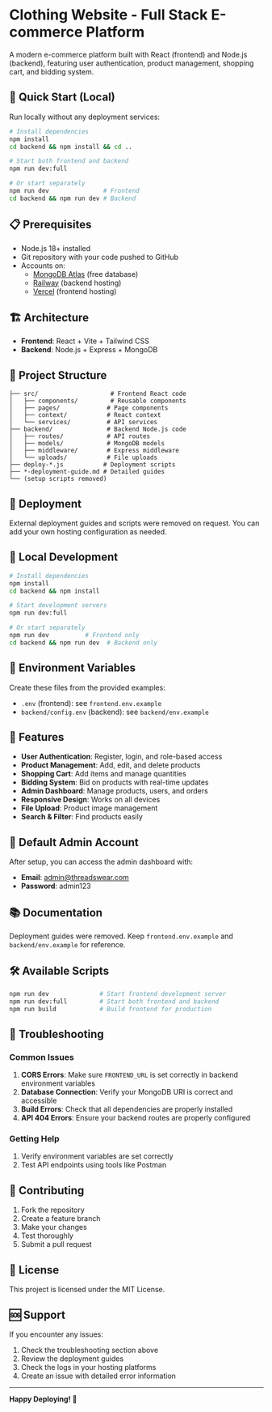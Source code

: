 # Clothing Website - Full Stack E-commerce Platform

A modern e-commerce platform built with React (frontend) and Node.js (backend), featuring user authentication, product management, shopping cart, and bidding system.

## 🚀 Quick Start (Local)

Run locally without any deployment services:

```bash
# Install dependencies
npm install
cd backend && npm install && cd ..

# Start both frontend and backend
npm run dev:full

# Or start separately
npm run dev               # Frontend
cd backend && npm run dev # Backend
```

## 📋 Prerequisites

- Node.js 18+ installed
- Git repository with your code pushed to GitHub
- Accounts on:
  - [MongoDB Atlas](https://cloud.mongodb.com) (free database)
  - [Railway](https://railway.app) (backend hosting)
  - [Vercel](https://vercel.com) (frontend hosting)

## 🏗️ Architecture

- **Frontend**: React + Vite + Tailwind CSS
- **Backend**: Node.js + Express + MongoDB

## 📁 Project Structure

```
├── src/                    # Frontend React code
│   ├── components/         # Reusable components
│   ├── pages/             # Page components
│   ├── context/           # React context
│   └── services/          # API services
├── backend/               # Backend Node.js code
│   ├── routes/            # API routes
│   ├── models/            # MongoDB models
│   ├── middleware/        # Express middleware
│   └── uploads/           # File uploads
├── deploy-*.js           # Deployment scripts
├── *-deployment-guide.md # Detailed guides
└── (setup scripts removed)
```

## 🚀 Deployment

External deployment guides and scripts were removed on request. You can add your own hosting configuration as needed.

## 🔧 Local Development

```bash
# Install dependencies
npm install
cd backend && npm install

# Start development servers
npm run dev:full

# Or start separately
npm run dev          # Frontend only
cd backend && npm run dev  # Backend only
```

## 📝 Environment Variables

Create these files from the provided examples:

- `.env` (frontend): see `frontend.env.example`
- `backend/config.env` (backend): see `backend/env.example`

## 🎯 Features

- **User Authentication**: Register, login, and role-based access
- **Product Management**: Add, edit, and delete products
- **Shopping Cart**: Add items and manage quantities
- **Bidding System**: Bid on products with real-time updates
- **Admin Dashboard**: Manage products, users, and orders
- **Responsive Design**: Works on all devices
- **File Upload**: Product image management
- **Search & Filter**: Find products easily

## 🔐 Default Admin Account

After setup, you can access the admin dashboard with:
- **Email**: admin@threadswear.com
- **Password**: admin123

## 📚 Documentation

Deployment guides were removed. Keep `frontend.env.example` and `backend/env.example` for reference.

## 🛠️ Available Scripts

```bash
npm run dev              # Start frontend development server
npm run dev:full         # Start both frontend and backend
npm run build            # Build frontend for production
```

## 🐛 Troubleshooting

### Common Issues

1. **CORS Errors**: Make sure `FRONTEND_URL` is set correctly in backend environment variables
2. **Database Connection**: Verify your MongoDB URI is correct and accessible
3. **Build Errors**: Check that all dependencies are properly installed
4. **API 404 Errors**: Ensure your backend routes are properly configured

### Getting Help

1. Verify environment variables are set correctly
2. Test API endpoints using tools like Postman

## 🤝 Contributing

1. Fork the repository
2. Create a feature branch
3. Make your changes
4. Test thoroughly
5. Submit a pull request

## 📄 License

This project is licensed under the MIT License.

## 🆘 Support

If you encounter any issues:

1. Check the troubleshooting section above
2. Review the deployment guides
3. Check the logs in your hosting platforms
4. Create an issue with detailed error information

---

**Happy Deploying! 🚀** 